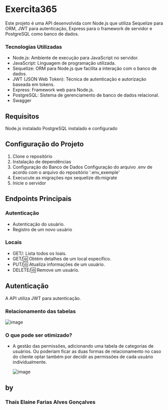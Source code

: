 # Exercita365

Este projeto é uma API desenvolvida com Node.js que utiliza Sequelize para ORM, JWT para autenticação, Express para o framework de servidor e PostgreSQL como banco de dados.

### Tecnologias Utilizadas

- Node.js: Ambiente de execução para JavaScript no servidor.
- JavaScript: Linguagem de programação utilizada.
- Sequelize: ORM para Node.js que facilita a interação com o banco de dados.
- JWT (JSON Web Token): Técnica de autenticação e autorização baseada em tokens.
- Express: Framework web para Node.js.
- PostgreSQL: Sistema de gerenciamento de banco de dados relacional.
- Swagger


## Requisitos
Node.js instalado
PostgreSQL instalado e configurado
 
## Configuração do Projeto
   1. Clone o repositório
   2. Instalação de dependências
   3. Configuração do Banco de Dados
        Configuração do arquivo .env de acordo com o arquivo do repositório '.env_exemple'
   4. Execucute as migrações
        npx sequelize db:migrate
   5. Inicie o servidor


## Endpoints Principais

   ### Autenticação

- Autenticação do usuário.
- Registro de um novo usuário

 ### Locais

- GET/: Lista todos os loais.
- GET/:id: Obtém detalhes de um local específico.
- PUT/:id: Atualiza informações de um usuário.
- DELETE/:id: Remove um usuário.

## Autenticação
A API utiliza JWT para autenticação.

### Relacionamento das tabelas

![image](https://github.com/user-attachments/assets/d25edc00-d7ca-482a-a8d1-604272e4a1c6)

### O que pode ser otimizado?

- A gestão das permissões, adicionando uma tabela de categorias de usuários. Ou poderiam ficar as duas formas de relacionamento no caso do cliente optar também por decidir as permissões de cada usuário individualmente.
  
  ![image](https://github.com/user-attachments/assets/cbf60615-f090-4fc6-9b86-a772f01fabc0)







## by
### Thaís Elaine Farias Alves Gonçalves
